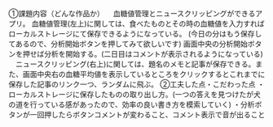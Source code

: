 ①課題内容（どんな作品か）
　血糖値管理とニュースクリッピングができるアプリ。
血糖値管理(左上)に関しては、食べたものとその時の血糖値を入力すればローカルストレージにて保存できるようになっている。
(今日の分はもう保存してあるので、分析開始ボタンを押してみて欲しいです)
画面中央の分析開始ボタンを押せば分析を開始する。(二日目はコメントが表示されるようになっている)
　ニュースクリッピング(右上)に関しては、題名のメモと記事が保存できる。また、画面中央右の血糖平均値を表示しているところをクリックするとこれまでに保存した記事のリンク一つ、ランダムに飛ぶ。
②工夫した点・こだわった点
・ローカルストレージに保存したものの取り出し方。(一つの答えを見つけたが犬の道を行っている感があったので、効率の良い書き方を模索していく)
・分析ボタンが一回押したらボタンコメントが変わること、コメント表示で音が出ること
